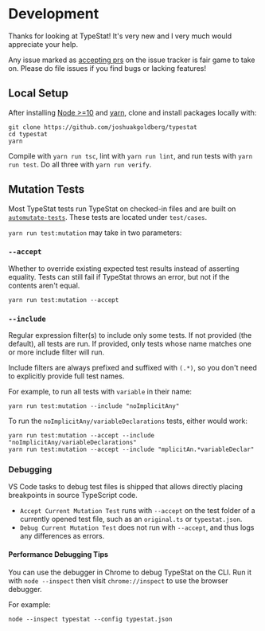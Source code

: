 # Development

Thanks for looking at TypeStat!
It's very new and I very much would appreciate your help.

Any issue marked as [accepting prs](https://github.com/JoshuaKGoldberg/TypeStat/issues?q=is%3Aissue+is%3Aopen+label%3A%22status%3A+accepting+prs%22+) on the issue tracker is fair game to take on.
Please do file issues if you find bugs or lacking features!

## Local Setup

After installing [Node >=10](https://nodejs.org/en/download) and [yarn](https://yarnpkg.com), clone and install packages locally with:

```shell
git clone https://github.com/joshuakgoldberg/typestat
cd typestat
yarn
```

Compile with `yarn run tsc`, lint with `yarn run lint`, and run tests with `yarn run test`.
Do all three with `yarn run verify`.

## Mutation Tests

Most TypeStat tests run TypeStat on checked-in files and are built on [`automutate-tests`](https://github.com/automutate/automutate-tests).
These tests are located under `test/cases`.

`yarn run test:mutation` may take in two parameters:

### `--accept`

Whether to override existing expected test results instead of asserting equality.
Tests can still fail if TypeStat throws an error, but not if the contents aren't equal.

```shell
yarn run test:mutation --accept
```

### `--include`

Regular expression filter(s) to include only some tests.
If not provided (the default), all tests are run.
If provided, only tests whose name matches one or more include filter will run.

Include filters are always prefixed and suffixed with `(.*)`, so you don't need to explicitly provide full test names.

For example, to run all tests with `variable` in their name:

```shell
yarn run test:mutation --include "noImplicitAny"
```

To run the `noImplicitAny/variableDeclarations` tests, either would work:

```shell
yarn run test:mutation --accept --include "noImplicitAny/variableDeclarations"
yarn run test:mutation --accept --include "mplicitAn.*variableDeclar"
```

### Debugging

VS Code tasks to debug test files is shipped that allows directly placing breakpoints in source TypeScript code.

* `Accept Current Mutation Test` runs with `--accept` on the test folder of a currently opened test file, such as an `original.ts` or `typestat.json`.
* `Debug Current Mutation Test` does not run with `--accept`, and thus logs any differences as errors.

#### Performance Debugging Tips

You can use the debugger in Chrome to debug TypeStat on the CLI.
Run it with `node --inspect` then visit `chrome://inspect` to use the browser debugger.

For example:

```shell
node --inspect typestat --config typestat.json
```
